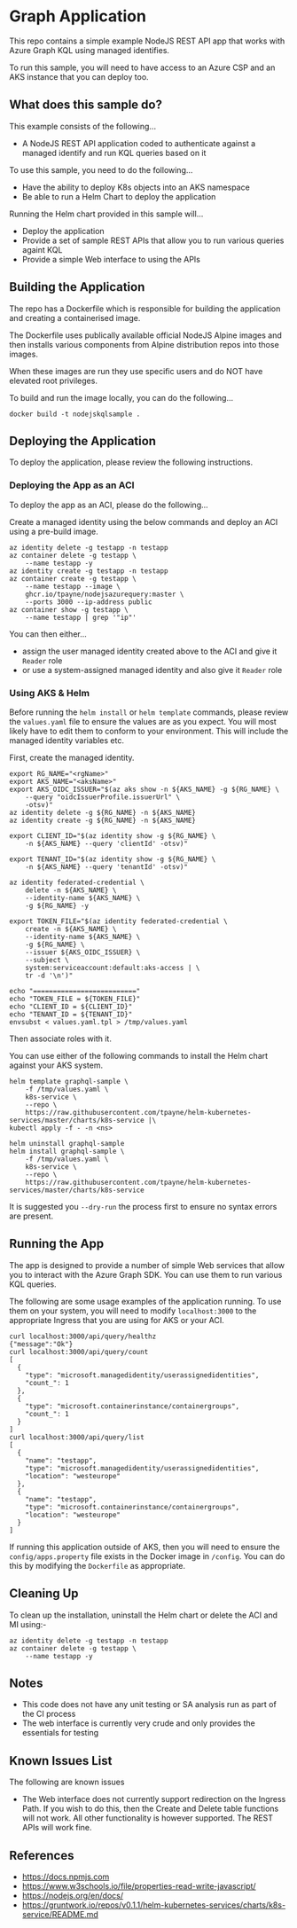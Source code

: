 Graph Application
=================

This repo contains a simple example NodeJS REST API app that works with Azure Graph KQL using managed identifies.

To run this sample, you will need to have access to an Azure CSP and an
AKS instance that you can deploy too.

What does this sample do?
-------------------------
This example consists of the following...
* A NodeJS REST API application coded to authenticate against a managed identify and run KQL queries based on it

To use this sample, you need to do the following...
* Have the ability to deploy K8s objects into an AKS namespace
* Be able to run a Helm Chart to deploy the application

Running the Helm chart provided in this sample will...
* Deploy the application
* Provide a set of sample REST APIs that allow you to run various queries againt KQL
* Provide a simple Web interface to using the APIs

Building the Application
------------------------
The repo has a Dockerfile which is responsible for building the application and creating a containerised image.

The Dockerfile uses publically available official NodeJS Alpine images and then installs various components from Alpine distribution repos into those images.

When these images are run they use specific users and do NOT have elevated root privileges.

To build and run the image locally, you can do the following...

```shell
docker build -t nodejskqlsample .
```

Deploying the Application
-------------------------
To deploy the application, please review the following instructions.

### Deploying the App as an ACI
To deploy the app as an ACI, please do the following...

Create a managed identity using the below commands and deploy an
ACI using a pre-build image.

```shell
az identity delete -g testapp -n testapp
az container delete -g testapp \
    --name testapp -y
az identity create -g testapp -n testapp
az container create -g testapp \
    --name testapp --image \
    ghcr.io/tpayne/nodejsazurequery:master \
    --ports 3000 --ip-address public
az container show -g testapp \
    --name testapp | grep '"ip"'
```

You can then either...
* assign the user managed identity created above to the ACI and
give it `Reader` role
* or use a system-assigned managed identity and also give it `Reader` role

### Using AKS & Helm
Before running the `helm install` or `helm template` commands, please review
the `values.yaml` file to ensure the values are as you expect. You will most
likely have to edit them to conform to your environment. This will include the
managed identity variables etc.

First, create the managed identity.

```shell
export RG_NAME="<rgName>"
export AKS_NAME="<aksName>"
export AKS_OIDC_ISSUER="$(az aks show -n ${AKS_NAME} -g ${RG_NAME} \
    --query "oidcIssuerProfile.issuerUrl" \
    -otsv)"
az identity delete -g ${RG_NAME} -n ${AKS_NAME}
az identity create -g ${RG_NAME} -n ${AKS_NAME}

export CLIENT_ID="$(az identity show -g ${RG_NAME} \
    -n ${AKS_NAME} --query 'clientId' -otsv)"

export TENANT_ID="$(az identity show -g ${RG_NAME} \
    -n ${AKS_NAME} --query 'tenantId' -otsv)"

az identity federated-credential \
    delete -n ${AKS_NAME} \
    --identity-name ${AKS_NAME} \
    -g ${RG_NAME} -y

export TOKEN_FILE="$(az identity federated-credential \
    create -n ${AKS_NAME} \
    --identity-name ${AKS_NAME} \
    -g ${RG_NAME} \
    --issuer ${AKS_OIDC_ISSUER} \
    --subject \
    system:serviceaccount:default:aks-access | \
    tr -d '\n')"

echo "=========================="
echo "TOKEN_FILE = ${TOKEN_FILE}"
echo "CLIENT_ID = ${CLIENT_ID}"
echo "TENANT_ID = ${TENANT_ID}"
envsubst < values.yaml.tpl > /tmp/values.yaml
```

Then associate roles with it.

You can use either of the following commands to install the Helm chart against your AKS system.

```shell
helm template graphql-sample \
    -f /tmp/values.yaml \
    k8s-service \
    --repo \
    https://raw.githubusercontent.com/tpayne/helm-kubernetes-services/master/charts/k8s-service |\
kubectl apply -f - -n <ns>
```

```shell
helm uninstall graphql-sample
helm install graphql-sample \
    -f /tmp/values.yaml \
    k8s-service \
    --repo \
    https://raw.githubusercontent.com/tpayne/helm-kubernetes-services/master/charts/k8s-service
```

It is suggested you `--dry-run` the process first to ensure no syntax errors are present.

Running the App
---------------
The app is designed to provide a number of simple Web services that allow you to interact with the Azure Graph SDK. You can use them to run various KQL queries.

The following are some usage examples of the application running. To use them on your system, you will need to modify `localhost:3000` to the appropriate Ingress that you are using for AKS or your ACI.

```shell
curl localhost:3000/api/query/healthz
{"message":"Ok"}
curl localhost:3000/api/query/count
[
  {
    "type": "microsoft.managedidentity/userassignedidentities",
    "count_": 1
  },
  {
    "type": "microsoft.containerinstance/containergroups",
    "count_": 1
  }
]
curl localhost:3000/api/query/list
[
  {
    "name": "testapp",
    "type": "microsoft.managedidentity/userassignedidentities",
    "location": "westeurope"
  },
  {
    "name": "testapp",
    "type": "microsoft.containerinstance/containergroups",
    "location": "westeurope"
  }
]
```

If running this application outside of AKS, then you will need to ensure the `config/apps.property` file exists in the Docker image in `/config`. You can do this by modifying the `Dockerfile` as appropriate.

Cleaning Up
-----------
To clean up the installation, uninstall the Helm chart or delete the ACI and MI using:-

```shell
az identity delete -g testapp -n testapp
az container delete -g testapp \
    --name testapp -y
```

Notes
-----
- This code does not have any unit testing or SA analysis run as part of the CI process
- The web interface is currently very crude and only provides the essentials for testing

Known Issues List
-----------------
The following are known issues

- The Web interface does not currently support redirection on the Ingress Path. If you wish to do this, then the Create and Delete table functions will not work. All other functionality is however supported. The REST APIs will work fine.

References
----------
- https://docs.npmjs.com
- https://www.w3schools.io/file/properties-read-write-javascript/
- https://nodejs.org/en/docs/
- https://gruntwork.io/repos/v0.1.1/helm-kubernetes-services/charts/k8s-service/README.md
